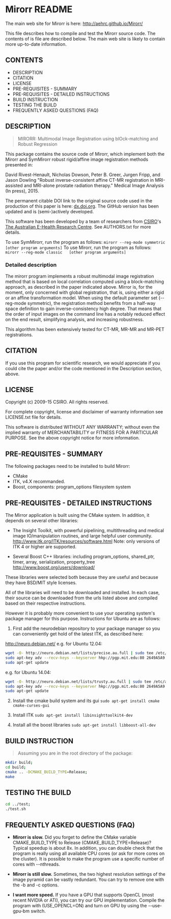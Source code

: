 Mirorr README
=============

The main web site for Mirorr is here: http://aehrc.github.io/Mirorr/

This file describes how to compile and test the Mirorr source code. The
contents of is file are described below. The main web site is likely to contain more up-to-date information.


CONTENTS
--------

- DESCRIPTION
- CITATION
- LICENSE
- PRE-REQUISITES - SUMMARY
- PRE-REQUISITES - DETAILED INSTRUCTIONS
- BUILD INSTRUCTION
- TESTING THE BUILD
- FREQUENTLY ASKED QUESTIONS (FAQ)


DESCRIPTION
-----------

> MIRORR: Multimodal Image Registration using blOck-matching and Robust Regression

This package contains the source code of Mirorr, which implement both the Mirorr and SymMirorr robust rigid/affine image registration methods presented in:

David Rivest-Henault, Nicholas Dowson, Peter B. Greer, Jurgen Fripp, and Jason Dowling "Robust inverse-consistent affine CT-MR registration in MRI-assisted and MRI-alone prostate radiation therapy." Medical Image Analysis (In press), 2015.

The permanent citable DOI link to the original source code used in the production of this paper is here: [dx.doi.org](http://dx.doi.org/10.4225/08/55372DE407418). The GitHub version has been updated and is (semi-)actively developed. 

This software has been developed by a team of researchers from [CSIRO](http://www.csiro.au/)'s [The Australian E-Health Research Centre](http://aehrc.com/). See AUTHORS.txt for more details.

To use SymMirorr, run the program as follows:  `mirorr --reg-mode symmetric [other program arguments]`
To use Mirorr, run the program as follows:     `mirorr --reg-mode classic   [other program arguments]`


### Detailed description ###

The mirorr program implements a robust multimodal image registration method that is based on local correlation computed using a block-matching approach, as described in the paper indicated above. Mirror is, for the moment, only concerned with global registration, that is, using either a rigid or an affine transformation model. When using the default parameter set (--reg-mode symmetric), the registration method benefits from a half-way space definition to gain inverse-consistency high degree. That means that the order of input images on the command line has a notably reduced effect on the end result, simplifying analysis, and increasing robustness.

This algorithm has been extensively tested for CT-MR, MR-MR and MR-PET registrations.


CITATION
--------

If you use this program for scientific research, we would appreciate if you could cite the paper and/or the code mentioned in the Description section, above.


LICENSE
-------

Copyright (c) 2009-15 CSIRO. All rights reserved.

For complete copyright, license and disclaimer of warranty information see LICENSE.txt file for details.

This software is distributed WITHOUT ANY WARRANTY; without even the implied warranty of MERCHANTABILITY or FITNESS FOR A PARTICULAR PURPOSE.  See the above copyright notice for more information.


PRE-REQUISITES - SUMMARY
------------------------

The following packages need to be installed to build Mirorr:
 - CMake
 - ITK, v4.X recommanded.
 - Boost, components: program_options filesystem system


PRE-REQUISITES - DETAILED INSTRUCTIONS
--------------------------------------

The Mirror application is built using the CMake system. In addition, it depends on several other libraries:

* The Insight Toolkit, with powerful pipelining, multithreading and
  medical image IO/manipulation routines, and large helpful user community.
    http://www.itk.org/ITK/resources/software.html
  Note: only versions of ITK 4 or higher are supported.

* Several Boost C++ libraries: including program_options, shared_ptr,
  timer, array, serialization, property_tree
    http://www.boost.org/users/download/

These libraries were selected both because they are useful and because
they have BSD/MIT style licenses.

All of the libraries will need to be downloaded and installed. In each
case, their source can be downloaded from the urls listed above and
compiled based on their respective instructions. 

However it is probably more convenient to use your operating system's
package manager for this purpose. Instructions for Ubuntu are as follows:

1. First add the neurodebian repository to your package manager so you
can conveniently get hold of the latest ITK, as described here:

http://neuro.debian.net/ 
e.g. for Ubuntu 12.04: 
  ```bash
  wget -O- http://neuro.debian.net/lists/precise.au.full | sudo tee /etc/apt/sources.list.d/neurodebian.sources.list
  sudo apt-key adv --recv-keys --keyserver hkp://pgp.mit.edu:80 2649A5A9
  sudo apt-get update
  ```

e.g. for Ubuntu 14.04: 
  ```bash
  wget -O- http://neuro.debian.net/lists/trusty.au.full | sudo tee /etc/apt/sources.list.d/neurodebian.sources.list
  sudo apt-key adv --recv-keys --keyserver hkp://pgp.mit.edu:80 2649A5A9 
  sudo apt-get update
  ```

2. Install the cmake build system and its gui
`sudo apt-get install cmake cmake-curses-gui`

3. Install ITK
`sudo apt-get install libinsighttoolkit4-dev`

4. Install all the boost libraries
`sudo apt-get install libboost-all-dev`


BUILD INSTRUCTION
-----------------

> Assuming you are in the root directory of the package:

```bash
mkdir build; 
cd build; 
cmake .. -DCMAKE_BUILD_TYPE=Release; 
make
```


TESTING THE BUILD
-----------------

```bash
cd ../test; 
./test.sh
```


FREQUENTLY ASKED QUESTIONS (FAQ)
--------------------------------

- **Mirorr is slow.** Did you forget to define the CMake variable CMAKE_BUILD_TYPE to Release (CMAKE_BUILD_TYPE=Release)? Typical speedup is about 8x. In addition, you can double check that the program is really using all available CPU cores (or ask for more cores on the cluster). It is possible to make the program use a specific number of cores with --nthreads.

- **Mirorr is still slow.** Sometimes, the two highest resolution settings of the image pyramid can be vastly redundant. You can try to remove one with the -b and -c options.

- **I want more speed.** If you have a GPU that supports OpenCL (most recent NVIDIA or ATI), you can try our GPU implementation. Compile the program with (USE_OPENCL=ON) and turn on GPU by using the --use-gpu-bm switch.


